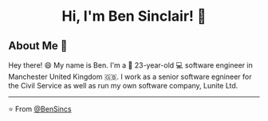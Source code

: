 <h1 align="center">Hi, I'm Ben Sinclair! 🎸</h1>

<div align="center">
 
</div>


## About Me :wave:

Hey there! :smile: My name is Ben. I'm a 👶 23-year-old 💻 software engineer in Manchester United Kingdom 🇬🇧. I work as a senior software egnineer for the Civil Service as well as run my own software company, Lunite Ltd.


<!-- More info on badges below: https://github.com/badges/shields/blob/master/doc/logos.md -->

<hr/>

:star: From [@BenSincs](https://github.com/bensincs)
